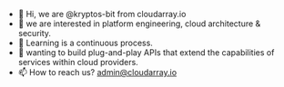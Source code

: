 - 👋 Hi, we are @kryptos-bit from cloudarray.io
- 👀 we are interested in platform engineering, cloud architecture & security.
- 🌱 Learning is a continuous process.
- 💞️ wanting to build plug-and-play APIs that extend the capabilities of services within cloud providers.
- 📫 How to reach us? admin@cloudarray.io

<!---
kryptos-bit/kryptos-bit is a ✨ special ✨ repository because its `README.md` (this file) appears on your GitHub profile.
You can click the Preview link to take a look at your changes.
--->
